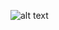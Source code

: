 ![alt text](https://scontent-cai1-1.xx.fbcdn.net/v/t35.0-12/25400732_1938339012857806_312312617_o.jpg?oh=a7e6cb91685d2530f9403e0a0c71fd69&oe=5A33D88B)
